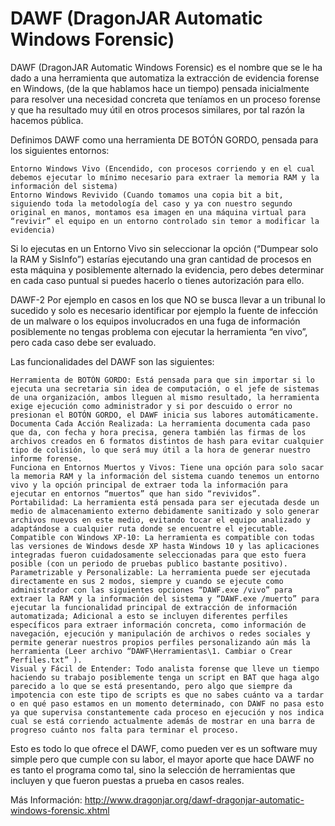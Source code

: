 # DAWF (DragonJAR Automatic Windows Forensic)

DAWF (DragonJAR Automatic Windows Forensic) es el nombre que se le ha dado a una herramienta que automatiza la extracción de evidencia forense en Windows, (de la que hablamos hace un tiempo) pensada inicialmente para resolver una necesidad concreta que teníamos en un proceso forense y que ha resultado muy útil en otros procesos similares, por tal razón la hacemos pública.


Definimos DAWF como una herramienta DE BOTÓN GORDO, pensada para los siguientes entornos:

    Entorno Windows Vivo (Encendido, con procesos corriendo y en el cual debemos ejecutar lo mínimo necesario para extraer la memoria RAM y la información del sistema)
    Entorno Windows Revivido (Cuando tomamos una copia bit a bit, siguiendo toda la metodología del caso y ya con nuestro segundo original en manos, montamos esa imagen en una máquina virtual para “revivir” el equipo en un entorno controlado sin temor a modificar la evidencia)

Si lo ejecutas en un Entorno Vivo sin seleccionar la opción (“Dumpear solo la RAM y SisInfo”) estarías ejecutando una gran cantidad de procesos en esta máquina y posiblemente alternado la evidencia, pero debes determinar en cada caso puntual si puedes hacerlo o tienes autorización para ello.

DAWF-2
Por ejemplo en casos en los que NO se busca llevar a un tribunal lo sucedido y solo es necesario identificar por ejemplo la fuente de infección de un malware o los equipos involucrados en una fuga de información posiblemente no tengas problema con ejecutar la herramienta “en vivo”, pero cada caso debe ser evaluado.

Las funcionalidades del DAWF son las siguientes:

    Herramienta de BOTÓN GORDO: Está pensada para que sin importar si lo ejecuta una secretaria sin idea de computación, o el jefe de sistemas de una organización, ambos lleguen al mismo resultado, la herramienta exige ejecución como administrador y si por descuido o error no presionan el BOTÓN GORDO, el DAWF inicia sus labores automáticamente.
    Documenta Cada Acción Realizada: La herramienta documenta cada paso que da, con fecha y hora precisa, genera también las firmas de los archivos creados en 6 formatos distintos de hash para evitar cualquier tipo de colisión, lo que será muy útil a la hora de generar nuestro informe forense.
    Funciona en Entornos Muertos y Vivos: Tiene una opción para solo sacar la memoria RAM y la información del sistema cuando tenemos un entorno vivo y la opción principal de extraer toda la información para ejecutar en entornos “muertos” que han sido “revividos”.
    Portabilidad: La herramienta está pensada para ser ejecutada desde un medio de almacenamiento externo debidamente sanitizado y solo generar archivos nuevos en este medio, evitando tocar el equipo analizado y adaptándose a cualquier ruta donde se encuentre el ejecutable.
    Compatible con Windows XP-10: La herramienta es compatible con todas las versiones de Windows desde XP hasta Windows 10 y las aplicaciones integradas fueron cuidadosamente seleccionadas para que esto fuera posible (con un periodo de pruebas publico bastante positivo).
    Parametrizable y Personalizable: La herramienta puede ser ejecutada directamente en sus 2 modos, siempre y cuando se ejecute como administrador con las siguientes opciones “DAWF.exe /vivo” para extraer la RAM y la información del sistema y “DAWF.exe /muerto” para ejecutar la funcionalidad principal de extracción de información automatizada; Adicional a esto se incluyen diferentes perfiles específicos para extraer información concreta, como información de navegación, ejecución y manipulación de archivos o redes sociales y permite generar nuestros propios perfiles personalizando aún más la herramienta (Leer archivo “DAWF\Herramientas\1. Cambiar o Crear Perfiles.txt” ).
    Visual y Fácil de Entender: Todo analista forense que lleve un tiempo haciendo su trabajo posiblemente tenga un script en BAT que haga algo parecido a lo que se está presentando, pero algo que siempre da impotencia con este tipo de scripts es que no sabes cuánto va a tardar o en qué paso estamos en un momento determinado, con DAWF no pasa esto ya que supervisa constantemente cada proceso en ejecución y nos indica cual se está corriendo actualmente además de mostrar en una barra de progreso cuánto nos falta para terminar el proceso.

Esto es todo lo que ofrece el DAWF, como pueden ver es un software muy simple pero que cumple con su labor, el mayor aporte que hace DAWF no es tanto el programa como tal, sino la selección de herramientas que incluyen y que fueron puestas a prueba en casos reales.

Más Información:
http://www.dragonjar.org/dawf-dragonjar-automatic-windows-forensic.xhtml
